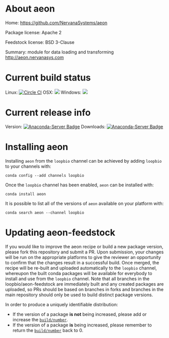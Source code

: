 About aeon
==========

Home: https://github.com/NervanaSystems/aeon

Package license: Apache 2

Feedstock license: BSD 3-Clause

Summary: module for data loading and transforming http://aeon.nervanasys.com



Current build status
====================

Linux: [![Circle CI](https://circleci.com/gh/loopbio/nervana-aeon-feedstock.svg?style=shield)](https://circleci.com/gh/loopbio/nervana-aeon-feedstock)
OSX: ![](https://cdn.rawgit.com/conda-forge/conda-smithy/90845bba35bec53edac7a16638aa4d77217a3713/conda_smithy/static/disabled.svg)
Windows: ![](https://cdn.rawgit.com/conda-forge/conda-smithy/90845bba35bec53edac7a16638aa4d77217a3713/conda_smithy/static/disabled.svg)

Current release info
====================
Version: [![Anaconda-Server Badge](https://anaconda.org/loopbio/aeon/badges/version.svg)](https://anaconda.org/loopbio/aeon)
Downloads: [![Anaconda-Server Badge](https://anaconda.org/loopbio/aeon/badges/downloads.svg)](https://anaconda.org/loopbio/aeon)

Installing aeon
===============

Installing `aeon` from the `loopbio` channel can be achieved by adding `loopbio` to your channels with:

```
conda config --add channels loopbio
```

Once the `loopbio` channel has been enabled, `aeon` can be installed with:

```
conda install aeon
```

It is possible to list all of the versions of `aeon` available on your platform with:

```
conda search aeon --channel loopbio
```




Updating aeon-feedstock
=======================

If you would like to improve the aeon recipe or build a new
package version, please fork this repository and submit a PR. Upon submission,
your changes will be run on the appropriate platforms to give the reviewer an
opportunity to confirm that the changes result in a successful build. Once
merged, the recipe will be re-built and uploaded automatically to the
`loopbio` channel, whereupon the built conda packages will be available for
everybody to install and use from the `loopbio` channel.
Note that all branches in the loopbio/aeon-feedstock are
immediately built and any created packages are uploaded, so PRs should be based
on branches in forks and branches in the main repository should only be used to
build distinct package versions.

In order to produce a uniquely identifiable distribution:
 * If the version of a package **is not** being increased, please add or increase
   the [``build/number``](http://conda.pydata.org/docs/building/meta-yaml.html#build-number-and-string).
 * If the version of a package **is** being increased, please remember to return
   the [``build/number``](http://conda.pydata.org/docs/building/meta-yaml.html#build-number-and-string)
   back to 0.
